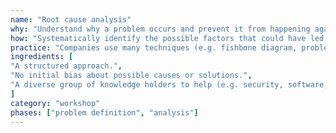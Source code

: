 ```yaml
---
name: "Root cause analysis"
why: "Understand why a problem occurs and prevent it from happening again."
how: "Systematically identify the possible factors that could have led to the problem. For each factor, determine whether it is symptom of a deeper cause. Classify the factors and define measures to prevent the problem from happening again. Do not stop too quickly; ensure that there is no deeper cause."
practice: "Companies use many techniques (e.g. fishbone diagram, problem tree, 5x why). One example is a software company that put more and more effort into testing because of bad product quality. By using 5X Why, they discovered that the root cause was over-optimistic scheduling that led to stress for the developers."
ingredients: [
"A structured approach.",
"No initial bias about possible causes or solutions.",
"A diverse group of knowledge holders to help (e.g. security, software, business, user perspective)."
]
category: "workshop"
phases: ["problem definition", "analysis"]
---
```

